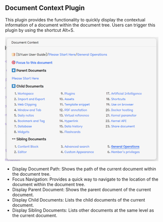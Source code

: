 ## Document Context Plugin

This plugin provides the functionality to quickly display the contextual information of a document within the document tree. Users can trigger this plugin by using the shortcut Alt+S.

![](preview.png)


- Display Document Path: Shows the path of the current document within the document tree.
- Focus Navigation: Provides a quick way to navigate to the location of the document within the document tree.
- Display Parent Document: Shows the parent document of the current document.
- Display Child Documents: Lists the child documents of the current document.
- Display Sibling Documents: Lists other documents at the same level as the current document.